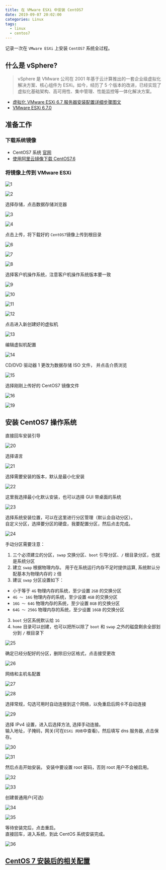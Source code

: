 ```yaml
---
title: 在 VMware ESXi 中安装 CentOS7
date: 2019-09-07 20:02:00
categories: Linux
tags:
  - linux
  - centos7
---
```


记录一次在 `VMware ESXi` 上安装 `CentOS7` 系统全过程。

<!--more-->

## 什么是 vSphere?

> vSphere 是 VMware 公司在 2001 年基于云计算推出的一套企业级虚拟化解决方案、核心组件为 ESXi。如今，经历了 5 个版本的改进，已经实现了虚拟化基础架构、高可用性、集中管理、性能监控等一体化解决方案。

- [虚拟化 VMware ESXi 6.7 服务器安装配置详细步骤图文](https://idc.wanyunshuju.com/li/580.html)
- [VMware ESXi 6.7.0](https://www.vmware.com/cn.html)

## 准备工作

### 下载系统镜像

- CentOS7 系统 [官网](https://www.centos.org)
- [使用阿里云镜像下载 CentOS7.6](http://mirrors.aliyun.com/centos/7.6.1810/isos/x86_64/CentOS-7-x86_64-DVD-1810.iso)

### 将镜像上传到 VMware ESXi

![1][1]

![2][2]

选择存储，点击数据存储浏览器

![3][3]

![4][4]

点击上传，将下载好的 `CentOS7`镜像上传到根目录

![6][6]

![7][7]

![8][8]

选择客户机操作系统，注意客户机操作系统版本要一致

![9][9]

![10][10]

![11][11]

![12][12]

点击进入新创建好的虚拟机

![13][13]

编辑虚拟机配置

![14][14]

CD/DVD 驱动器 1 更改为数据存储 ISO 文件， 并点击介质浏览

![15][15]

选择刚刚上传好的 CentOS7 镜像文件

![16][16]

![19][19]

## 安装 CentOS7 操作系统

直接回车安装引导

![20][20]

选择语言

![21][21]

选择需要安装的版本，默认是最小化安装

![22][22]

这里我选择最小化默认安装，也可以选择 GUI 带桌面的系统

![23][23]

选择系统安装位置，可以在这里进行分区管理（默认会自动分区）。  
自定义分区，选择要分区的硬盘，我要配置分区，然后点击完成。

![24][24]

手动分区需要注意：

1. 三个必须建立的分区，`swap` 交换分区、`boot` 引导分区、`/` 根目录分区，也就是系统分区
2. 建立 `swap` 根据物理内存。 用于在系统运行内存不足时提供运算, 系统默认分配基本为物理内存的 `2` 倍
3. 建议 `swap` 分区设置如下：

- 小于等于 `4G` 物理内存的系统，至少设置 `2GB` 的交换分区
- `4G ～ 16G` 物理内存的系统，至少设置 `4GB` 的交换分区
- `16G ～ 64G` 物理内存的系统，至少设置 `8GB` 的交换分区
- `64G ～ 256G` 物理内存的系统，至少设置 `16GB` 的交换分区

3. `boot` 分区系统默认给 `1G`
4. `home` 目录可以创建，也可以把所以除了 `boot` 和 `swap` 之外的磁盘剩余全部划分到 `/` 根目录下

![25][25]

确定已经分配好的分区，删除旧分区格式，点击接受更改

![26][26]

网络和主机名配置

![27][27]

![28][28]

选择常规，勾选可用时自动连接到这个网络，以免重启后网卡不自动连接

![29][29]

选择 IPv4 设置，进入后选择方法, 选择手动连接。  
输入地址，子掩码，网关(可在`ESXi 网络`中查看)，然后填写 dns 服务器, 点击保存。

![30][30]

![31][31]

然后点击开始安装。 安装中要设置 root 密码，否则 root 用户不会被启用。

![32][32]

![33][33]

创建普通用户(可选)

![34][34]

![35][35]

等待安装完后，点击重启。  
直接回车，进入系统，到此 CentOS 系统安装完成。

![36][36]

## [CentOS 7 安装后的相关配置](/back-end/linux/linux-initial-centos7/#more)

[1]: /images/linux/vmware-esxi-centos7/1.jpg
[2]: /images/linux/vmware-esxi-centos7/2.jpg
[3]: /images/linux/vmware-esxi-centos7/3.jpg
[4]: /images/linux/vmware-esxi-centos7/4.jpg
[6]: /images/linux/vmware-esxi-centos7/6.jpg
[7]: /images/linux/vmware-esxi-centos7/7.jpg
[8]: /images/linux/vmware-esxi-centos7/8.jpg
[9]: /images/linux/vmware-esxi-centos7/9.jpg
[10]: /images/linux/vmware-esxi-centos7/10.jpg
[11]: /images/linux/vmware-esxi-centos7/11.jpg
[12]: /images/linux/vmware-esxi-centos7/12.jpg
[13]: /images/linux/vmware-esxi-centos7/13.jpg
[14]: /images/linux/vmware-esxi-centos7/14.jpg
[15]: /images/linux/vmware-esxi-centos7/15.jpg
[16]: /images/linux/vmware-esxi-centos7/16.jpg
[18]: /images/linux/vmware-esxi-centos7/18.jpg
[19]: /images/linux/vmware-esxi-centos7/19.jpg
[20]: /images/linux/vmware-esxi-centos7/20.jpg
[21]: /images/linux/vmware-esxi-centos7/21.jpg
[22]: /images/linux/vmware-esxi-centos7/22.jpg
[23]: /images/linux/vmware-esxi-centos7/23.jpg
[24]: /images/linux/vmware-esxi-centos7/24.jpg
[25]: /images/linux/vmware-esxi-centos7/25.jpg
[26]: /images/linux/vmware-esxi-centos7/26.jpg
[27]: /images/linux/vmware-esxi-centos7/27.jpg
[28]: /images/linux/vmware-esxi-centos7/28.jpg
[29]: /images/linux/vmware-esxi-centos7/29.jpg
[30]: /images/linux/vmware-esxi-centos7/30.jpg
[31]: /images/linux/vmware-esxi-centos7/31.jpg
[32]: /images/linux/vmware-esxi-centos7/32.jpg
[33]: /images/linux/vmware-esxi-centos7/33.jpg
[34]: /images/linux/vmware-esxi-centos7/34.jpg
[35]: /images/linux/vmware-esxi-centos7/35.jpg
[36]: /images/linux/vmware-esxi-centos7/36.jpg
